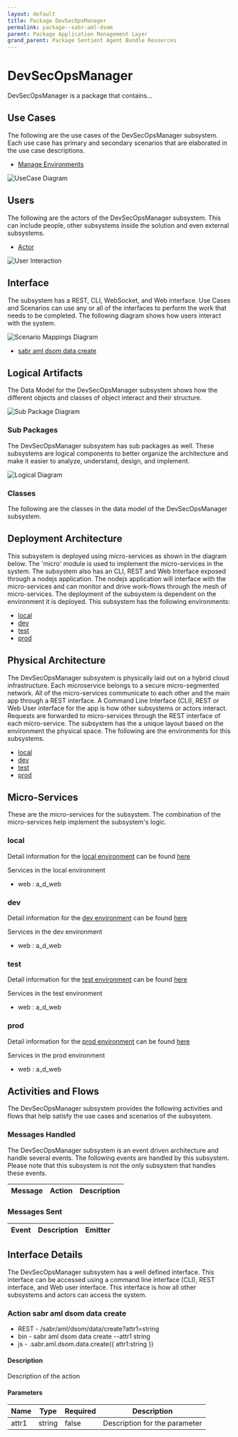```yaml
---
layout: default
title: Package DevSecOpsManager
permalink: package--sabr-aml-dsom
parent: Package Application Management Layer
grand_parent: Package Sentient Agent Bundle Resources
---
```


# DevSecOpsManager

DevSecOpsManager is a package that contains...



## Use Cases

The following are the use cases of the DevSecOpsManager subsystem. Each use case has primary and secondary scenarios
that are elaborated in the use case descriptions.

* [Manage Environments](usecase-ManageEnvironments)


![UseCase Diagram](./usecases.png)

## Users

The following are the actors of the DevSecOpsManager subsystem. This can include people, other subsystems
inside the solution and even external subsystems.

* [Actor](actor-actor)


![User Interaction](./userinteraction.png)

## Interface

The subsystem has a REST, CLI, WebSocket, and Web interface. Use Cases and Scenarios can use any or all
of the interfaces to perform the work that needs to be completed. The following  diagram shows how
users interact with the system.

![Scenario Mappings Diagram](./scenariomapping.png)

* [ sabr aml dsom data create](#action--sabr-aml-dsom-data-create)


## Logical Artifacts

The Data Model for the  DevSecOpsManager subsystem shows how the different objects and classes of object interact
and their structure.

![Sub Package Diagram](./subpackage.png)

### Sub Packages

The DevSecOpsManager subsystem has sub packages as well. These subsystems are logical components to better
organize the architecture and make it easier to analyze, understand, design, and implement.



![Logical Diagram](./logical.png)

### Classes

The following are the classes in the data model of the DevSecOpsManager subsystem.




## Deployment Architecture

This subsystem is deployed using micro-services as shown in the diagram below. The 'micro' module is
used to implement the micro-services in the system. The subsystem also has an CLI, REST and Web Interface
exposed through a nodejs application. The nodejs application will interface with the micro-services and
can monitor and drive work-flows through the mesh of micro-services. The deployment of the subsystem is
dependent on the environment it is deployed. This subsystem has the following environments:
* [local](environment--sabr-aml-dsom-local)
* [dev](environment--sabr-aml-dsom-dev)
* [test](environment--sabr-aml-dsom-test)
* [prod](environment--sabr-aml-dsom-prod)



## Physical Architecture

The DevSecOpsManager subsystem is physically laid out on a hybrid cloud infrastructure. Each microservice belongs
to a secure micro-segmented network. All of the micro-services communicate to each other and the main app through a
REST interface. A Command Line Interface (CLI), REST or Web User interface for the app is how other subsystems or actors
interact. Requests are forwarded to micro-services through the REST interface of each micro-service. The subsystem has
the a unique layout based on the environment the physical space. The following are the environments for this
subsystems.
* [local](environment--sabr-aml-dsom-local)
* [dev](environment--sabr-aml-dsom-dev)
* [test](environment--sabr-aml-dsom-test)
* [prod](environment--sabr-aml-dsom-prod)


## Micro-Services

These are the micro-services for the subsystem. The combination of the micro-services help implement
the subsystem's logic.


### local

Detail information for the [local environment](environment--sabr-aml-dsom-local)
can be found [here](environment--sabr-aml-dsom-local)

Services in the local environment

* web : a_d_web


### dev

Detail information for the [dev environment](environment--sabr-aml-dsom-dev)
can be found [here](environment--sabr-aml-dsom-dev)

Services in the dev environment

* web : a_d_web


### test

Detail information for the [test environment](environment--sabr-aml-dsom-test)
can be found [here](environment--sabr-aml-dsom-test)

Services in the test environment

* web : a_d_web


### prod

Detail information for the [prod environment](environment--sabr-aml-dsom-prod)
can be found [here](environment--sabr-aml-dsom-prod)

Services in the prod environment

* web : a_d_web


## Activities and Flows
The DevSecOpsManager subsystem provides the following activities and flows that help satisfy the use
cases and scenarios of the subsystem.


### Messages Handled

The DevSecOpsManager subsystem is an event driven architecture and handle several events. The following
events are handled by this subsystem. Please note that this subsystem is not the only subsystem that handles
these events.

| Message | Action | Description |
| --- | --- | --- |



### Messages Sent

| Event | Description | Emitter |
|-------|-------------|---------|



## Interface Details
The DevSecOpsManager subsystem has a well defined interface. This interface can be accessed using a
command line interface (CLI), REST interface, and Web user interface. This interface is how all other
subsystems and actors can access the system.

### Action  sabr aml dsom data create



* REST - /sabr/aml/dsom/data/create?attr1=string
* bin -  sabr aml dsom data create --attr1 string
* js - .sabr.aml.dsom.data.create({ attr1:string })

#### Description
Description of the action

#### Parameters

| Name | Type | Required | Description |
|---|---|---|---|
| attr1 | string |false | Description for the parameter |




